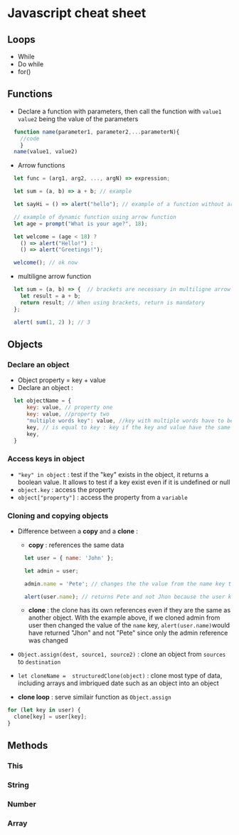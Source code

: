 # Javascript cheat sheet

## Loops
- While
- Do while
- for()

## Functions

- Declare a function with parameters, then call the function with `value1` `value2` being the value of the parameters
```js
  function name(parameter1, parameter2,...parameterN){
    //code
    }
  name(value1, value2)
```

- Arrow functions
```js
  let func = (arg1, arg2, ..., argN) => expression;

  let sum = (a, b) => a + b; // example

  let sayHi = () => alert("hello"); // example of a function without arguments

  // example of dynamic function using arrow function
  let age = prompt("What is your age?", 18);

  let welcome = (age < 18) ?
    () => alert("Hello!") :
    () => alert("Greetings!");

  welcome(); // ok now
```

- multiligne arrow function
```js
  let sum = (a, b) => {  // brackets are necessary in multiligne arrow function
    let result = a + b;
    return result; // When using brackets, return is mandatory
  };

  alert( sum(1, 2) ); // 3
```




## Objects
### Declare an object 
- Object property = key + value
- Declare an object :
``` js
  let objectName = {
      key: value, // property one
      key: value, //property two
      "multiple words key": value, //key with multiple words have to be declared in strings
      key, // is equal to key : key if the key and value have the same name
      key,
  }
```

### Access keys in object
- `"key" in object` : test if the "key" exists in the object, it returns a boolean value. It allows to test if a key exist even if it is undefined or null
- `object.key` : access the property
- `object["property"]` : access the property from a `variable` 

### Cloning and copying objects
- Difference between a **copy** and a **clone** :
    - **copy** : references the same data

    ```js
      let user = { name: 'John' };

      let admin = user;

      admin.name = 'Pete'; // changes the the value from the name key to Pete from Jhon

      alert(user.name); // returns Pete and not Jhon because the user key and admin key were referencing the same thing (they both look at the same adress for informations)
    ```
    - **clone** : the clone has its own references even if they are the same as another object. With the example above, if we cloned admin from user then changed the value of the `name` key, `alert(user.name)`would have returned "Jhon" and not "Pete" since only the admin reference was changed

- `Object.assign(dest, source1, source2)` : clone an object from `sources` to `destination`
- `let cloneName =  structuredClone(object)` : clone most type of data, including arrays and imbriqued date such as an object into an object
- **clone loop** : serve similair function as `Object.assign`

```js
for (let key in user) {
  clone[key] = user[key];
}
```

## Methods
### This

### String
### Number
### Array